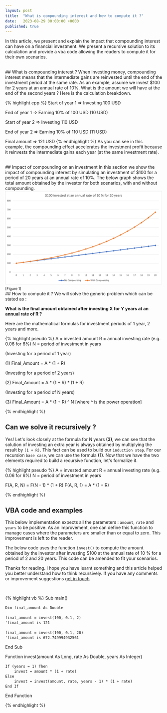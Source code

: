 ```yaml
---
layout: post
title:  "What is compounding interest and how to compute it ?"
date:   2023-08-29 00:00:00 +0000
published: true
---
```

In this article, we present and explain the impact that compounding interest can have on a financial investment. We present a recursive solution to its calculation and provide a vba code allowing the readers to compute it for their own scenarios.

<br/>
## What is compounding interest ?
When investing money, compounding interest means that the intermediate gains are reinvested until the end of the investment period at the same rate. As an example, assume we invest $100 for 2 years at an annual rate of 10%. What is the amount we will have at the end of the second years ? Here is the calculation breakdown.

{% highlight cpp %}
Start of year 1 =>  Investing 100 USD

End of year 1   =>  Earning 10% of 100 USD (10 USD)

Start of year 2 =>  Investing 110 USD

End of year 2   =>  Earning 10% of 110 USD (11 USD)

Final amount     =>  121 USD
{% endhighlight %}
As you can see in this example, the compounding effect accelerates the investment profit because it reinvests the intermediate gains each year (at the same investment rate).

<br/>
## Impact of compounding on an investment
In this section we show the impact of compounding interest by simulating an investment of $100 for a period of 20 years at an annual rate of 10%. The below graph shows the total amount obtained by the investor for both scenarios, with and without compounding.

<br/>
<img src="/assets/compounding/Figure1.png"/>
<small>[Figure 1]</small>

<br/>
## How to compute it ?
We will solve the generic problem which can be stated as : 

**What is the final amount obtained after investing X for Y years at an annual rate of R ?**

Here are the mathematical formulas for investment periods of 1 year, 2 years and more.

{% highlight pseudo %}
A = invested amount
R = annual investing rate (e.g. 0.06 for 6%)
N = period of investment in years

(Investing for a period of 1 year)

(1) Final_Amount = A * (1 + R)


(Investing for a period of 2 years)

(2) Final_Amount = A * (1 + R) * (1 + R)


(Investing for a period of N years)

(3) Final_Amount = A * (1 + R) ^ N [where ^ is the power operation]

{% endhighlight %}
<br/>
## Can we solve it recursively ?
Yes! Let's look closely at the formula for N years **(3)**, we can see that the solution of investing an extra year is always obtained by multiplying the result by `(1 + R)`. This fact can be used to build our `induction step`. For our recursion `base case`, we can use the formula **(1)**. Now that we have the two elements required to build a recursive function, let's formalize it.

{% highlight pseudo %}
A = invested amount
R = annual investing rate (e.g. 0.06 for 6%)
N = period of investment in years

F(A, R, N) = F(N - 1) * (1 + R)
F(A, R, 1) = A * (1 + R)

{% endhighlight %}
<br/>

## VBA code and examples
This below implementation expects all the parameters : `amount`, `rate` and `years` to be positive. As an improvement, one can define this function to manage cases where the parameters are smaller than or equal to zero. This improvement is left to the reader.

The below code uses the function `invest()` to compute the amount obtained by the investor after investing $100 at the annual rate of 10 % for a period of 2 and 20 years. This code can be amended to fit your scenarios.

Thanks for reading. I hope you have learnt something and this article helped you better understand how to think recursively. If you have any comments or improvement suggestions <a href="mailto:hello@assadnavi.ch">get in touch</a>

<br/>

{% highlight vb %}
Sub main()

    Dim final_amount As Double

    final_amount = invest(100, 0.1, 2)
    'final_amount is 121

    final_amount = invest(100, 0.1, 20)
    'final_amount is 672.749994932561

End Sub

Function invest(amount As Long, rate As Double, years As Integer)

    If (years = 1) Then
        invest = amount * (1 + rate)
    Else
        invest = invest(amount, rate, years - 1) * (1 + rate)
    End If

End Function

{% endhighlight %}
